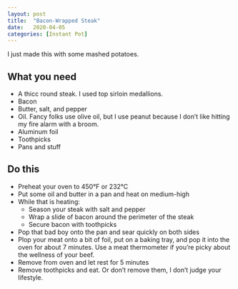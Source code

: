 ```yaml
---
layout: post
title:  "Bacon-Wrapped Steak"
date:   2020-04-05
categories: [Instant Pot]
---
```

I just made this with some mashed potatoes.

## What you need
* A thicc round steak. I used top sirloin medallions.
* Bacon
* Butter, salt, and pepper
* Oil. Fancy folks use olive oil, but I use peanut because I don’t like hitting my fire alarm with a broom.
* Aluminum foil
* Toothpicks
* Pans and stuff

## Do this
* Preheat your oven to 450°F or 232°C
* Put some oil and butter in a pan and heat on medium-high
* While that is heating:
	* Season your steak with salt and pepper
	* Wrap a slide of bacon around the perimeter of the steak
	* Secure bacon with toothpicks
* Pop that bad boy onto the pan and sear quickly on both sides
* Plop your meat onto a bit of foil, put on a baking tray, and pop it into the oven for about 7 minutes. Use a meat thermometer if you’re picky about the wellness of your beef.
* Remove from oven and let rest for 5 minutes
* Remove toothpicks and eat. Or don’t remove them, I don’t judge your lifestyle.